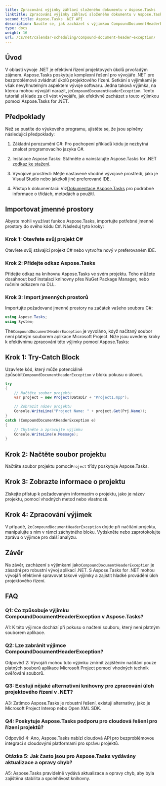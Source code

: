 ```yaml
---
title: Zpracování výjimky záhlaví složeného dokumentu v Aspose.Tasks
linktitle: Zpracování výjimky záhlaví složeného dokumentu v Aspose.Tasks
second_title: Aspose.Tasks .NET API
description: Naučte se, jak zacházet s výjimkou CompoundDocumentHeaderException v Aspose.Tasks pro .NET. Získejte podrobné pokyny s příklady kódu.
type: docs
weight: 16
url: /cs/net/calendar-scheduling/compound-document-header-exception/
---
```

## Úvod

 V oblasti vývoje .NET je efektivní řízení projektových úkolů prvořadým zájmem. Aspose.Tasks poskytuje komplexní řešení pro vývojáře .NET pro bezproblémové zvládnutí úkolů projektového řízení. Setkání s výjimkami je však nevyhnutelným aspektem vývoje softwaru. Jedna taková výjimka, na kterou mohou vývojáři narazit, je`CompoundDocumentHeaderException`. Tento tutoriál si klade za cíl vést vývojáře, jak efektivně zacházet s touto výjimkou pomocí Aspose.Tasks for .NET.

## Předpoklady

Než se pustíte do výukového programu, ujistěte se, že jsou splněny následující předpoklady:

1. Základní porozumění C#: Pro pochopení příkladů kódu je nezbytná znalost programovacího jazyka C#.
   
2.  Instalace Aspose.Tasks: Stáhněte a nainstalujte Aspose.Tasks for .NET z[odkaz ke stažení](https://releases.aspose.com/tasks/net/).

3. Vývojové prostředí: Mějte nastavené vhodné vývojové prostředí, jako je Visual Studio nebo jakékoli jiné preferované IDE.

4.  Přístup k dokumentaci: Viz[Dokumentace Aspose.Tasks](https://reference.aspose.com/tasks/net/) pro podrobné informace o třídách, metodách a použití.

## Importovat jmenné prostory

Abyste mohli využívat funkce Aspose.Tasks, importujte potřebné jmenné prostory do svého kódu C#. Následuj tyto kroky:

### Krok 1: Otevřete svůj projekt C#

Otevřete svůj stávající projekt C# nebo vytvořte nový v preferovaném IDE.

### Krok 2: Přidejte odkaz Aspose.Tasks

Přidejte odkaz na knihovnu Aspose.Tasks ve svém projektu. Toho můžete dosáhnout buď instalací knihovny přes NuGet Package Manager, nebo ručním odkazem na DLL.

### Krok 3: Import jmenných prostorů

Importujte požadované jmenné prostory na začátek vašeho souboru C#:

```csharp
using Aspose.Tasks;
using System;


```

 The`CompoundDocumentHeaderException` je vyvoláno, když načítaný soubor není platným souborem aplikace Microsoft Project. Níže jsou uvedeny kroky k efektivnímu zpracování této výjimky pomocí Aspose.Tasks:

## Krok 1: Try-Catch Block

 Uzavřete kód, který může potenciálně způsobit`CompoundDocumentHeaderException` v bloku pokusu o úlovek.

```csharp
try
{
    // Načtěte soubor projektu
    var project = new Project(DataDir + "Project1.mpp");

    // Zobrazit název projektu
    Console.WriteLine("Project Name: " + project.Get(Prj.Name));
}
catch (CompoundDocumentHeaderException e)
{
    // Chytněte a zpracujte výjimku
    Console.WriteLine(e.Message);
}
```

## Krok 2: Načtěte soubor projektu

 Načtěte soubor projektu pomocí`Project` třídy poskytuje Aspose.Tasks.

## Krok 3: Zobrazte informace o projektu

Získejte přístup k požadovaným informacím o projektu, jako je název projektu, pomocí vhodných metod nebo vlastností.

## Krok 4: Zpracování výjimek

 V případě, že`CompoundDocumentHeaderException` dojde při načítání projektu, manipulujte s ním v rámci záchytného bloku. Vytiskněte nebo zaprotokolujte zprávu o výjimce pro další analýzu.

## Závěr

 Na závěr, zacházení s výjimkami jako`CompoundDocumentHeaderException` je zásadní pro robustní vývoj aplikací .NET. S Aspose.Tasks for .NET mohou vývojáři efektivně spravovat takové výjimky a zajistit hladké provádění úloh projektového řízení.

## FAQ

### Q1: Co způsobuje výjimku CompoundDocumentHeaderException v Aspose.Tasks?

A1: K této výjimce dochází při pokusu o načtení souboru, který není platným souborem aplikace.

### Q2: Lze zabránit výjimce CompoundDocumentHeaderException?

Odpověď 2: Vývojáři mohou tuto výjimku zmírnit zajištěním načítání pouze platných souborů aplikace Microsoft Project pomocí vhodných technik ověřování souborů.

### Q3: Existují nějaké alternativní knihovny pro zpracování úloh projektového řízení v .NET?

A3: Zatímco Aspose.Tasks je robustní řešení, existují alternativy, jako je Microsoft Project Interop nebo Open XML SDK.

### Q4: Poskytuje Aspose.Tasks podporu pro cloudová řešení pro řízení projektů?

Odpověď 4: Ano, Aspose.Tasks nabízí cloudová API pro bezproblémovou integraci s cloudovými platformami pro správu projektů.

### Otázka 5: Jak často jsou pro Aspose.Tasks vydávány aktualizace a opravy chyb?

A5: Aspose.Tasks pravidelně vydává aktualizace a opravy chyb, aby byla zajištěna stabilita a spolehlivost knihovny.